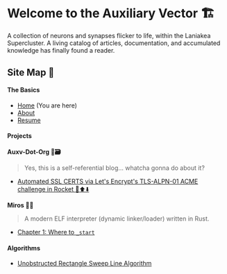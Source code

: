 <style>
#title {
  border-bottom: 2px solid var(--overlay);
  margin-bottom: 15px;
}
</style>

<h1 id="title">Welcome to the Auxiliary Vector 🏗️</h1>

A collection of neurons and synapses flicker to life, within the Laniakea Supercluster. A living catalog of articles, documentation, and accumulated knowledge has finally found a reader.


## Site Map 📜

#### The Basics

- [Home](/) (You are here)
- [About](/about)
- [Resume](/resume/imperial.pdf)

#### Projects

**Auxv-Dot-Org 🧠🗃️**
> Yes, this is a self-referential blog... whatcha gonna do about it?
- [Automated SSL CERTS via Let's Encrypt's TLS-ALPN-01 ACME challenge in Rocket 🔐⬆️⬇️](projects/auxv-dot-org/lets_encrypt_acme)

**Miros 🌸🌿**
> A modern ELF interpreter (dynamic linker/loader) written in Rust.
- [Chapter 1: Where to `_start`](projects/miros/chapter_1)
<!-- - [Chapter 2: The Three Musketeers](projects/miros/chapter_2) -->
<!-- - [Chapter 3: An Unmoving Pie 🥧](projects/miros/chapter_3) -->
<!-- - [Chapter 4: The Bugs In The Wallpaper](projects/miros/chapter_4) -->


#### Algorithms

- [Unobstructed Rectangle Sweep Line Algorithm](/algorithms/unobstructed_subrectangles)
